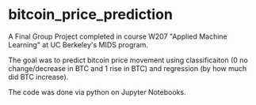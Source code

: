 # bitcoin_price_prediction
A Final Group Project completed in course W207 "Applied Machine Learning" at UC Berkeley's MIDS program.

The goal was to predict bitcoin price movement using classificaiton (0 no change/decrease in BTC and 1 rise in BTC) and regression (by how much did BTC increase).

The code was done via python on Jupyter Notebooks.
